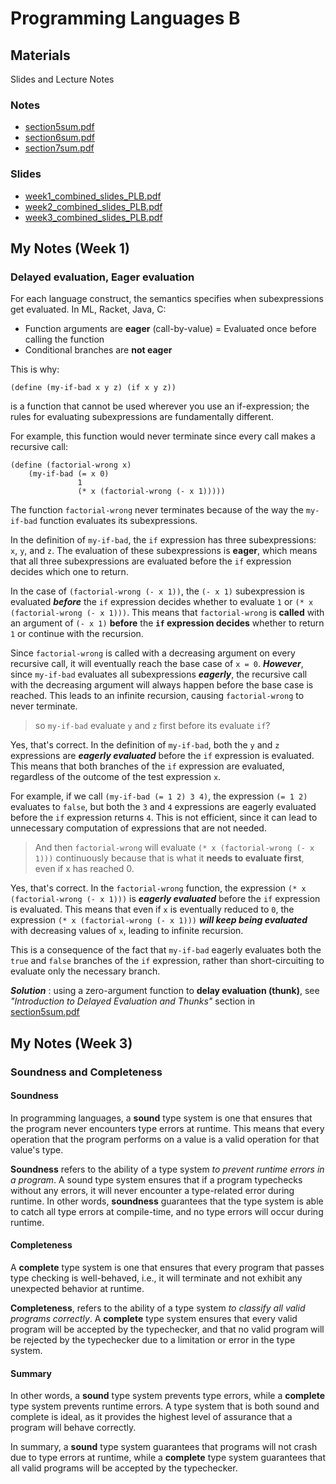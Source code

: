 # Programming Languages B

## Materials

Slides and Lecture Notes

### Notes

- [section5sum.pdf](week_1/PDF/section5sum.pdf)
- [section6sum.pdf](week_2/PDF/section6sum.pdf)
- [section7sum.pdf](week_3/PDF/section7sum.pdf)

### Slides

- [week1_combined_slides_PLB.pdf](week_1/slides/week1_combined_slides_PLB.pdf)
- [week2_combined_slides_PLB.pdf](week_2/slides/week2_combined_slides_PLB.pdf)
- [week3_combined_slides_PLB.pdf](week_3/slides/week3_combined_slides_PLB.pdf)

## My Notes (Week 1)

### Delayed evaluation, Eager evaluation

For each language construct, the semantics specifies when subexpressions get evaluated. In ML, Racket, Java, C:

- Function arguments are **eager** (call-by-value) = Evaluated once before calling the function
- Conditional branches are **not eager**

This is why:

```racket
(define (my-if-bad x y z) (if x y z))
```

is a function that cannot be used wherever you use an if-expression; the rules for evaluating subexpressions are fundamentally different.

For example, this function would never terminate since every call makes a recursive call:

```racket
(define (factorial-wrong x)
    (my-if-bad (= x 0)
               1
               (* x (factorial-wrong (- x 1)))))
```

The function `factorial-wrong` never terminates because of the way the `my-if-bad` function evaluates its subexpressions.

In the definition of `my-if-bad`, the `if` expression has three subexpressions: `x`, `y`, and `z`. The evaluation of these subexpressions is **eager**, which means that all three subexpressions are evaluated before the `if` expression decides which one to return.

In the case of `(factorial-wrong (- x 1))`, the `(- x 1)` subexpression is evaluated ***before*** the `if` expression decides whether to evaluate `1` or `(* x (factorial-wrong (- x 1)))`. This means that `factorial-wrong` is **called** with an argument of `(- x 1)` **before** the **`if` expression decides** whether to return `1` or continue with the recursion.

Since `factorial-wrong` is called with a decreasing argument on every recursive call, it will eventually reach the base case of `x = 0`. ***However***, since `my-if-bad` evaluates all subexpressions ***eagerly***, the recursive call with the decreasing argument will always happen before the base case is reached. This leads to an infinite recursion, causing `factorial-wrong` to never terminate.

> so `my-if-bad` evaluate `y` and `z` first before its evaluate `if`?

Yes, that's correct. In the definition of `my-if-bad`, both the `y` and `z` expressions are ***eagerly evaluated*** before the `if` expression is evaluated. This means that both branches of the `if` expression are evaluated, regardless of the outcome of the test expression `x`.

For example, if we call `(my-if-bad (= 1 2) 3 4)`, the expression `(= 1 2)` evaluates to `false`, but both the `3` and `4` expressions are eagerly evaluated before the `if` expression returns `4`. This is not efficient, since it can lead to unnecessary computation of expressions that are not needed.

> And then `factorial-wrong` will evaluate `(* x (factorial-wrong (- x 1)))` continuously because that is what it **needs to evaluate first**, even if x has reached 0.

Yes, that's correct. In the `factorial-wrong` function, the expression `(* x (factorial-wrong (- x 1)))` is ***eagerly evaluated*** before the `if` expression is evaluated. This means that even if `x` is eventually reduced to `0`, the expression `(* x (factorial-wrong (- x 1)))` ***will keep being evaluated*** with decreasing values of `x`, leading to infinite recursion.

This is a consequence of the fact that `my-if-bad` eagerly evaluates both the `true` and `false` branches of the `if` expression, rather than short-circuiting to evaluate only the necessary branch.

***Solution*** : using a zero-argument function to **delay evaluation (thunk)**, see *"Introduction to Delayed Evaluation and Thunks"* section in [section5sum.pdf](week_1/PDF/section5sum.pdf)

## My Notes (Week 3)

### Soundness and Completeness

#### Soundness

In programming languages, a **sound** type system is one that ensures that the program never encounters type errors at runtime. This means that every operation that the program performs on a value is a valid operation for that value's type.

**Soundness** refers to the ability of a type system *to prevent runtime errors in a program*. A sound type system ensures that if a program typechecks without any errors, it will never encounter a type-related error during runtime. In other words, **soundness** guarantees that the type system is able to catch all type errors at compile-time, and no type errors will occur during runtime.

#### Completeness

A **complete** type system is one that ensures that every program that passes type checking is well-behaved, i.e., it will terminate and not exhibit any unexpected behavior at runtime.

**Completeness**, refers to the ability of a type system *to classify all valid programs correctly*. A **complete** type system ensures that every valid program will be accepted by the typechecker, and that no valid program will be rejected by the typechecker due to a limitation or error in the type system.

#### Summary

In other words, a **sound** type system prevents type errors, while a **complete** type system prevents runtime errors. A type system that is both sound and complete is ideal, as it provides the highest level of assurance that a program will behave correctly.

In summary, a **sound** type system guarantees that programs will not crash due to type errors at runtime, while a **complete** type system guarantees that all valid programs will be accepted by the typechecker.
